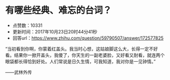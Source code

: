 # 有哪些经典、难忘的台词？
- 点赞数：10331
- 更新时间：2017年10月23日20时44分41秒
- 回答url：https://www.zhihu.com/question/59790507/answer/172577825
<body>
 <p data-pid="udxQheTi">“当初看到你啊，你蒙着红盖头。我当时心想，这姑娘脚这么大，长得一定不好看。结果你一掀开盖头，我傻了，你天生的一副老婆脸，又好看又耐看，就连两个眼袋都长得恰到好处。人们常说是日久生情，可我知道，我对你是一见钟情。”</p>
 <p data-pid="dehfRfnm">——武林外传</p>
</body>